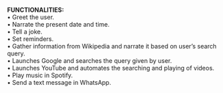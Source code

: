 <b>FUNCTIONALITIES:</b><br>
•	Greet the user.<br>
•	Narrate the present date and time.<br>
•	Tell a joke.<br>
•	Set reminders.<br>
•	Gather information from Wikipedia and narrate it based on user’s search query.<br>
•	Launches Google and searches the query given by user.<br>
•	Launches YouTube and automates the searching and playing of videos.<br>
•	Play music in Spotify.<br>
•	Send a text message in WhatsApp.
